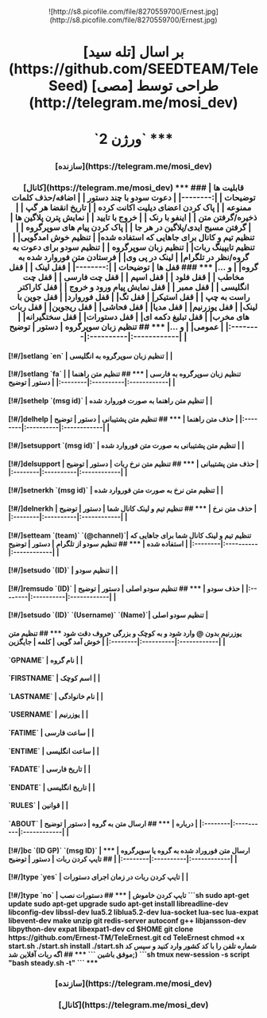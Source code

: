<p align="center"> ![http://s8.picofile.com/file/8270559700/Ernest.jpg](http://s8.picofile.com/file/8270559700/Ernest.jpg)
<h1><p align="center"> بر اسال [تله سید](https://github.com/SEEDTEAM/TeleSeed) طراحی توسط  [مصی](http://telegram.me/mosi_dev)
<h1><p align="center"> `ورژن 2`
***
<h3><p align="center"> [سازنده](https://telegram.me/mosi_dev)
<h3><p align="center"> [کانال](https://telegram.me/mosi_dev)
***
### قابلیت ها
|  توضیحات |
|:--------|
|  دعوت سودو با چند دستور |
|  اضافه/حذف کلمات ممنوعه |
|  پاک کردن اعضای دیلیت اکانت کرده |
|  تاریخ انقضا هر گپ |
| ذخیره/گرفتن متن |
|  اینفو با رنک |
|  خروج با تایید |
|  نمایش پترن پلاگین ها |
|  گرفتن مسیج ایدی/پلاگین در هر جا |
|  پاک کردن پیام های سوپرگروه |
| تنظیم تیم و کانال برای جاهایی که استفاده شده|
|  تنظیم خوش امدگویی|
|  تنظیم تایپینگ ربات|
|  تنظیم زبان سوپرگروه |
|  تنظیم سودو برای دعوت به گروه/نظر در تلگرام|
|  لینک در پی وی|
|  فرستادن متن فوروارد شده به گروه|
|  و ...|
***
### قفل ها
|  توضیحات |
|:--------|
|  قفل لینک |
|  قفل مخاطب |
|  قفل فلود |
|  قفل اسپم |
|  قفل چت فارسی |
|  قفل چت انگلیسی |
|  قفل ممبر |
|  قفل نمایش پیام ورود و خروج |
|  قفل کاراکتر راست به چپ |
|  قفل استیکر|
|  قفل تگ|
|  قفل فوروارد|
|  قفل جوین با لینک|
|  قفل یوزرنیم|
|  قفل مدیا|
|  قفل فحاشی|
|  قفل ریجوین|
|  قفل ربات های مخرب|
|  قفل تبلیغ دکمه ای|
|  قفل دستورات|
|  قفل سختگیرانه|
|  عمومی|
|  و ...|
*** 
## تنظیم زبان سوپرگروه
| دستور | توضیح | 
|:--------|:----------|:------------|
| <h4>[!#/]setlang `en` | تنظیم زبان سوپرگروه به انگلیسی |
| <h4>[!#/]setlang `fa` | تنظیم زبان سوپرگروه به فارسی |
***
## تنظیم متن راهنما
| دستور | توضیح | 
|:--------|:----------|:------------|
| <h4>[!#/]sethelp `(msg id)` | تنظیم متن راهنما به صورت فوروارد شده |
| <h4>[!#/]delhelp | حذف متن راهنما |
***
## تنظیم متن پشتیبانی
| دستور | توضیح | 
|:--------|:----------|:------------|
| <h4>[!#/]setsupport `(msg id)` | تنظیم متن پشتیبانی به صورت متن فوروارد شده |
| <h4>[!#/]delsupport | حذف متن پشتیبانی |
***
## تنظیم متن نرخ ربات
| دستور | توضیح | 
|:--------|:----------|:------------|
| <h4>[!#/]setnerkh `(msg id)` | تنظیم متن نرخ به صورت متن فوروارد شده |
| <h4>[!#/]delnerkh | حذف متن نرخ |
***
## تنظیم تیم و لینک کانال شما
| دستور | توضیح | 
|:--------|:----------|:------------|
| <h4>[!#/]setteam `(team)` `(@channel)`| تنظیم تیم و لینک کانال شما برای جاهایی که استفاده شده |
***
## تنظیم سودو از تلگرام
| دستور | توضیح | 
|:--------|:----------|:------------|
| <h4>[!#/]setsudo `(ID)` | تنظیم سودو |
| <h4>[!#/]remsudo `(ID)` | حذف سودو |
***
## تنظیم سودو اصلی
| دستور | توضیح | 
|:--------|:----------|:------------|
| <h4>[!#/]setsudo `(ID)` `(Username)` `(Name)`| تنظیم سودو اصلی |
<h4> یوزرنیم بدون @ وارد شود و به کوچک و بزرگی حروف دقت شود
***
## تنظیم متن خوش آمد گویی
| کلمه | جایگزین | 
|:--------|:----------|:------------|
| <h4>`GPNAME` | نام گروه |
| <h4>`FIRSTNAME` | اسم کوچک |
| <h4>`LASTNAME` | نام خانوادگی |
| <h4>`USERNAME` | یوزرنیم |
| <h4>`FATIME` | ساعت فارسی |
| <h4>`ENTIME` | ساعت انگلیسی |
| <h4>`FADATE` | تاریخ فارسی |
| <h4>`ENDATE` | تاریخ انگلیسی |
| <h4>`RULES` | قوانین |
| <h4>`ABOUT` | درباره |
***
## ارسال متن به گروه
| دستور | توضیح | 
|:--------|:----------|:------------|
| <h4>[!#/]bc `(ID GP)` `(msg ID)` | ارسال متن فوروراد شده به گروه یا سوپرگروه |
***
## تایپ کردن ربات
| دستور | توضیح | 
|:--------|:----------|:------------|
| <h4>[!#/]type `yes` | تایپ کردن ربات در زمان اجرای دستورات |
| <h4>[!#/]type `no` | تایپ کردن خاموش |
***
## دستورات نصب
```sh
sudo apt-get update
sudo apt-get upgrade
sudo apt-get install libreadline-dev libconfig-dev libssl-dev lua5.2 liblua5.2-dev lua-socket lua-sec lua-expat libevent-dev make unzip git redis-server autoconf g++ libjansson-dev libpython-dev expat libexpat1-dev
cd $HOME
git clone https://github.com/Ernest-TM/TeleErnest.git
cd TeleErnest
chmod +x start.sh
./start.sh install
./start.sh
شماره تلفن را با کد کشور وارد کنید و سپس کد
(;موفق باشین
```
***
## اگه ربات آفلاین شد
```sh
tmux new-session -s script "bash steady.sh -t"
```
***
<h3><p align="center"> [سازنده](https://telegram.me/mosi_dev)
<h3><p align="center"> [کانال](https://telegram.me/mosi_dev)
